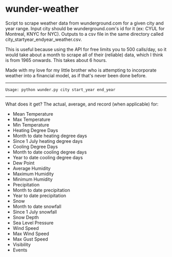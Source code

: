 # wunder-weather

Script to scrape weather data from wunderground.com for a given city and year range. Input city should be wunderground.com's id for it (ex: CYUL for Montreal, KNYC for NYC). Outputs to a csv file in the same directory called city_startyear_endyear_weather.csv.

This is useful because using the API for free limits you to 500 calls/day, so it would take about a month to scrape all of their (reliable) data, which I think is from 1965 onwards. This takes about 6 hours. 

Made with my love for my little brother who is attempting to incorporate weather into a financial model, as if that's never been done before. 

------

```
Usage: python wunder.py city start_year end_year
```

------
What does it get? The actual, average, and record (when applicable) for: 
+ Mean Temperature
+ Max Temperature
+ Min Temperature
+ Heating Degree Days
+ Month to date heating degree days
+ Since 1 July heating degree days
+ Cooling Degree Days
+ Month to date cooling degree days
+ Year to date cooling degree days
+ Dew Point
+ Average Humidity
+ Maximum Humidity
+ Minimum Humidity 
+ Precipitation
+ Month to date precipitation
+ Year to date precipitation
+ Snow
+ Month to date snowfall
+ Since 1 July snowfall
+ Snow Depth
+ Sea Level Pressure
+ Wind Speed
+ Max Wind Speed
+ Max Gust Speed
+ Visibility
+ Events

